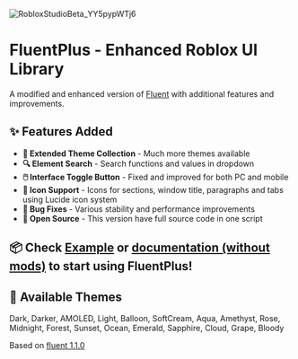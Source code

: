 ![RobloxStudioBeta_YY5pypWTj6](https://github.com/user-attachments/assets/2295f92b-feea-4119-9820-48d61324bc9a)
# FluentPlus - Enhanced Roblox UI Library

A modified and enhanced version of [Fluent](https://github.com/dawid-scripts/Fluent) with additional features and improvements.

## ✨ Features Added

- **🎨 Extended Theme Collection** - Much more themes available
- **🔍 Element Search** - Search functions and values in dropdown
- **🖱️ Interface Toggle Button** - Fixed and improved for both PC and mobile
- **🎯 Icon Support** - Icons for sections, window title, paragraphs and tabs using Lucide icon system
- **🐛 Bug Fixes** - Various stability and performance improvements
- **📃 Open Source** - This version have full source code in one script

## 📦 Check [Example](https://github.com/discoart/FluentPlus/blob/main/Example.lua) or [documentation (without mods)](https://forgenet.gitbook.io/fluent-documentation) to start using FluentPlus!

## 🎨 Available Themes

Dark, Darker, AMOLED, Light, Balloon, SoftCream, Aqua, Amethyst, Rose, Midnight, Forest, Sunset, Ocean, Emerald, Sapphire, Cloud, Grape, Bloody



Based on [fluent 1.1.0](https://github.com/dawid-scripts/Fluent)
